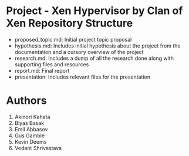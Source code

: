 # Project - Xen Hypervisor by Clan of Xen Repository Structure

- proposed_topic.md: Initial project topic proposal
- hypothesis.md: Includes initial hypothesis about the project from the documentation and a cursory overview of the project
- research.md: Includes a dump of all the research done along with supporting files and resources
- report.md: Final report
- presentation: Includes relevant files for the presentation

# Authors

1. Akinori Kahata
2. Biyas Basak
3. Emil Abbasov
4. Gus Gamble
5. Kevin Deems
6. Vedant Shrivastava
